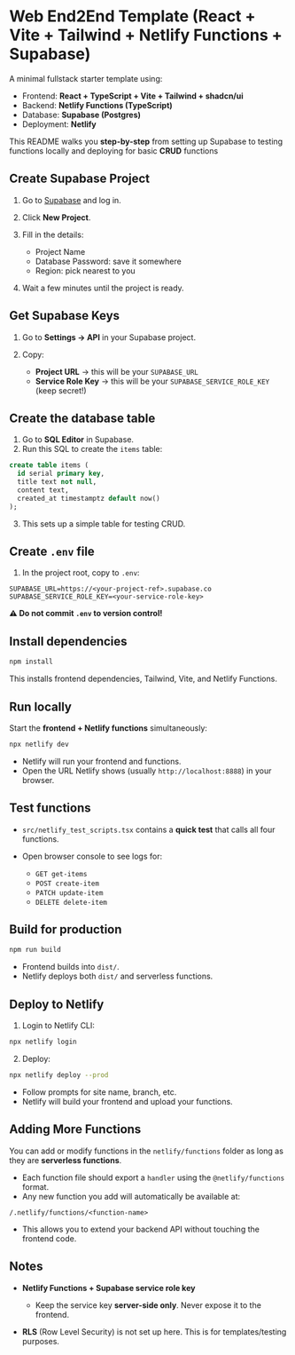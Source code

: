 # Web End2End Template (React + Vite + Tailwind + Netlify Functions + Supabase)

A minimal fullstack starter template using:

* Frontend: **React + TypeScript + Vite + Tailwind + shadcn/ui**
* Backend: **Netlify Functions (TypeScript)**
* Database: **Supabase (Postgres)**
* Deployment: **Netlify**

This README walks you **step-by-step** from setting up Supabase to testing functions locally and deploying for basic **CRUD** functions


## Create Supabase Project

1. Go to [Supabase](https://supabase.com/) and log in.
2. Click **New Project**.
3. Fill in the details:

   * Project Name
   * Database Password: save it somewhere
   * Region: pick nearest to you
4. Wait a few minutes until the project is ready.


## Get Supabase Keys

1. Go to **Settings → API** in your Supabase project.
2. Copy:

   * **Project URL** → this will be your `SUPABASE_URL`
   * **Service Role Key** → this will be your `SUPABASE_SERVICE_ROLE_KEY` (keep secret!)


## Create the database table

1. Go to **SQL Editor** in Supabase.
2. Run this SQL to create the `items` table:

```sql
create table items (
  id serial primary key,
  title text not null,
  content text,
  created_at timestamptz default now()
);
```

3. This sets up a simple table for testing CRUD.


## Create `.env` file

1. In the project root, copy to `.env`:

```env
SUPABASE_URL=https://<your-project-ref>.supabase.co
SUPABASE_SERVICE_ROLE_KEY=<your-service-role-key>
```

**⚠️ Do not commit `.env` to version control!**


## Install dependencies

```bash
npm install
```

This installs frontend dependencies, Tailwind, Vite, and Netlify Functions.


## Run locally

Start the **frontend + Netlify functions** simultaneously:

```bash
npx netlify dev
```

* Netlify will run your frontend and functions.
* Open the URL Netlify shows (usually `http://localhost:8888`) in your browser.


## Test functions

* `src/netlify_test_scripts.tsx` contains a **quick test** that calls all four functions.
* Open browser console to see logs for:

  * `GET get-items`
  * `POST create-item`
  * `PATCH update-item`
  * `DELETE delete-item`

## Build for production

```bash
npm run build
```

* Frontend builds into `dist/`.
* Netlify deploys both `dist/` and serverless functions.


## Deploy to Netlify

1. Login to Netlify CLI:

```bash
npx netlify login
```

2. Deploy:

```bash
npx netlify deploy --prod
```

* Follow prompts for site name, branch, etc.
* Netlify will build your frontend and upload your functions.

## Adding More Functions

You can add or modify functions in the `netlify/functions` folder as long as they are **serverless functions**.

* Each function file should export a `handler` using the `@netlify/functions` format.
* Any new function you add will automatically be available at:

```
/.netlify/functions/<function-name>
```

* This allows you to extend your backend API without touching the frontend code.

## Notes

* **Netlify Functions + Supabase service role key**

  * Keep the service key **server-side only**. Never expose it to the frontend.
* **RLS** (Row Level Security) is not set up here. This is for templates/testing purposes.

